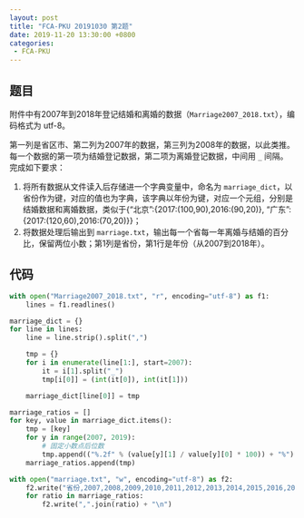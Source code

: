 ```yaml
---
layout: post
title: "FCA-PKU 20191030 第2题"
date: 2019-11-20 13:30:00 +0800
categories: 
 - FCA-PKU
---
```


## 题目

附件中有2007年到2018年登记结婚和离婚的数据（`Marriage2007_2018.txt`），编码格式为 utf-8。

<!-- more -->

第一列是省区市、第二列为2007年的数据，第三列为2008年的数据，以此类推。每一个数据的第一项为结婚登记数据，第二项为离婚登记数据，中间用 `_` 间隔。完成如下要求：
1. 将所有数据从文件读入后存储进一个字典变量中，命名为 `marriage_dict`，以省份作为键，对应的值也为字典，该字典以年份为键，对应一个元组，分别是结婚数据和离婚数据，类似于{“北京”:{2017:(100,90),2016:(90,20)}, “广东”:{2017:(120,60),2016:(70,20)}}；
2. 将数据处理后输出到 `marriage.txt`，输出每一个省每一年离婚与结婚的百分比，保留两位小数；第1列是省份，第1行是年份（从2007到2018年）。

## 代码

```python
with open("Marriage2007_2018.txt", "r", encoding="utf-8") as f1:
    lines = f1.readlines()

marriage_dict = {}
for line in lines:
    line = line.strip().split(",")

    tmp = {}
    for i in enumerate(line[1:], start=2007):
        it = i[1].split("_")
        tmp[i[0]] = (int(it[0]), int(it[1]))

    marriage_dict[line[0]] = tmp

marriage_ratios = []
for key, value in marriage_dict.items():
    tmp = [key]
    for y in range(2007, 2019):
        # 固定小数点后位数
        tmp.append(("%.2f" % (value[y][1] / value[y][0] * 100)) + "%")
    marriage_ratios.append(tmp)

with open("marriage.txt", "w", encoding="utf-8") as f2:
    f2.write("省份,2007,2008,2009,2010,2011,2012,2013,2014,2015,2016,2017,2018\n")
    for ratio in marriage_ratios:
        f2.write(",".join(ratio) + "\n")
```
